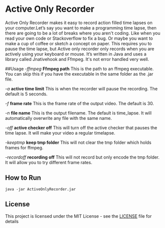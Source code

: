 # Active Only Recorder
Active Only Recorder makes it easy to record action filled time lapses on your computer.Let’s say you want to make a programming time lapse, then there are going to be a lot of breaks where you aren't coding. Like when you read your own code or Stackoverflow to fix a bug. Or maybe you want to make a cup of coffee or sketch a concept on paper. This requires you to pause the time lapse, but Active only recorder only records when you are actively using your keyboard or mouse.
It’s written in Java and uses a library called Jnativehook and Ffmpeg. It's not error handled very well.

##Usage
*-ffmpeg*   **Ffmpeg path** This is the path to an ffmpeg executable. You can skip this if you have the executable in the same folder as the .jar file.

*-a*   **active time limit** This is when the recorder will pause the recording. The default is 5 seconds.

*-f*   **frame rate** This is the frame rate of the output video. The default is 30.

*-n*   **file name** This is the output filename. The default is time_lapse. It will automatically overwrite any file with the same name.

*-off*     **active checker off** This will turn off the active checker that pauses the time lapse. It will make your video a regular timelapse.

*-keeptmp*    **keep tmp folder** This will not clear the tmp folder which holds frames for ffmpeg. 

*-recordoff*  **recording off** This will not record but only encode the tmp folder. It will allow you to try different frame rates. 

## How to Run

```
java -jar ActiveOnlyRecorder.jar
```

## License

This project is licensed under the MIT License - see the [LICENSE](LICENSE) file for details